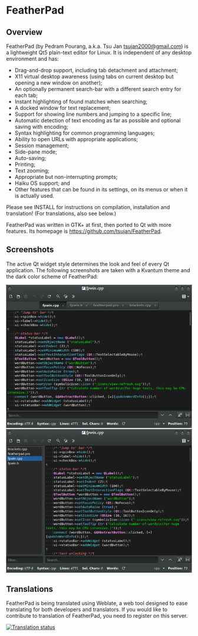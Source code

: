 # FeatherPad

## Overview

FeatherPad (by Pedram Pourang, a.k.a. Tsu Jan <tsujan2000@gmail.com>) is a lightweight Qt5 plain-text editor for Linux. It is independent of any desktop environment and has:

  * Drag-and-drop support, including tab detachment and attachment;
  * X11 virtual desktop awareness (using tabs on current desktop but opening a new window on another);
  * An optionally permanent search-bar with a different search entry for each tab;
  * Instant highlighting of found matches when searching;
  * A docked window for text replacement;
  * Support for showing line numbers and jumping to a specific line;
  * Automatic detection of text encoding as far as possible and optional saving with encoding;
  * Syntax highlighting for common programming languages;
  * Ability to open URLs with appropriate applications;
  * Session management;
  * Side-pane mode;
  * Auto-saving;
  * Printing;
  * Text zooming;
  * Appropriate but non-interrupting prompts;
  * Haiku OS support; and
  * Other features that can be found in its settings, on its menus or when it is actually used.

Please see INSTALL for instructions on compilation, installation and translation! (For translations, also see below.)

FeatherPad was written in GTK+ at first, then ported to Qt with more features. Its homepage is <https://github.com/tsujan/FeatherPad>.

## Screenshots

The active Qt widget style determines the look and feel of every Qt application. The following screenshots are taken with a Kvantum theme and the dark color scheme of FeatherPad:

![Tabs](screenshots/Tabs.png?raw=true "Tabs")
![Side-Pane](screenshots/Side-Pane.png?raw=true "Side-Pane")

## Translations
FeatherPad is being translated using Weblate, a web tool designed to ease translating for both developers and translators.
If you would like to contribute to translation of FeatherPad, you need to register on this server.

<a href="https://weblate.lxqt.org/engage/tsujan/?utm_source=widget">
<img src="https://weblate.lxqt.org/widgets/tsujan/-/featherpad/multi-auto.svg" alt="Translation status" />
</a>
